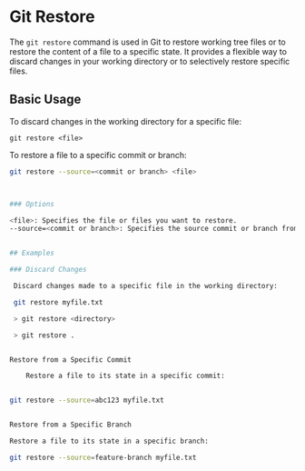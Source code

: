 # Git Restore

The `git restore` command is used in Git to restore working tree files or to restore the content of a file to a specific state. It provides a flexible way to discard changes in your working directory or to selectively restore specific files.

## Basic Usage

To discard changes in the working directory for a specific file:

``
git restore <file>
``


To restore a file to a specific commit or branch:

```bash
git restore --source=<commit or branch> <file>



### Options

<file>: Specifies the file or files you want to restore.
--source=<commit or branch>: Specifies the source commit or branch from which to restore the file.


## Examples

### Discard Changes

 Discard changes made to a specific file in the working directory:

 git restore myfile.txt

 > git restore <directory>

 > git restore .


Restore from a Specific Commit

	Restore a file to its state in a specific commit:


git restore --source=abc123 myfile.txt


Restore from a Specific Branch

Restore a file to its state in a specific branch:

git restore --source=feature-branch myfile.txt




